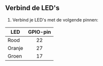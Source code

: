 ## Verbind de LED's

1. Verbind je LED's met de volgende pinnen:

| LED         | GPIO-pin |
| ----------- |:--------:|
| Rood        |    22    |
| Oranje      |    27    |
| Groen       |    17    |
